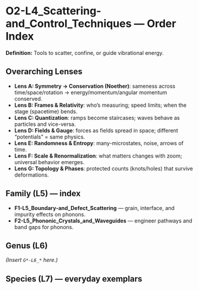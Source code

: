 # O2-L4_Scattering-and_Control_Techniques — Order Index
**Definition:** Tools to scatter, confine, or guide vibrational energy.

## Overarching Lenses

- **Lens A: Symmetry -> Conservation (Noether)**: sameness across time/space/rotation → energy/momentum/angular momentum conserved.
- **Lens B: Frames & Relativity**: who’s measuring; speed limits; when the stage (spacetime) bends.
- **Lens C: Quantization**: ramps become staircases; waves behave as particles and vice-versa.
- **Lens D: Fields & Gauge**: forces as fields spread in space; different “potentials” = same physics.
- **Lens E: Randomness & Entropy**: many-microstates, noise, arrows of time.
- **Lens F: Scale & Renormalization**: what matters changes with zoom; universal behavior emerges.
- **Lens G: Topology & Phases**: protected counts (knots/holes) that survive deformations.

## Family (L5) — index
- **F1-L5_Boundary-and_Defect_Scattering** — grain, interface, and impurity effects on phonons.
- **F2-L5_Phononic_Crystals_and_Waveguides** — engineer pathways and band gaps for phonons.

## Genus (L6)
_(Insert `G*-L6_*` here.)_

## Species (L7) — everyday exemplars
